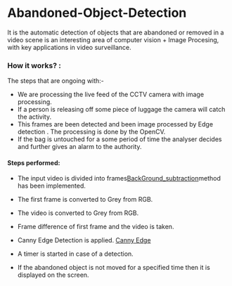 # Abandoned-Object-Detection
It is the  automatic detection of objects that are abandoned or removed in a video scene is an interesting area of computer vision + Image Procesing, with key applications in video surveillance.

### How it works? :
The steps that are ongoing with:-
* We are processing the live feed of the CCTV camera with image processing.
* If a person is releasing off some piece of luggage the camera will catch the activity.
* This frames are been detected and been image processed by Edge detection . The processing is done by the OpenCV.
* If the bag is untouched for a some period of time the analyser decides and further gives an alarm to the authority.

#### Steps performed:
* The input video is divided into frames[BackGround_subtraction](https://opencv-python-tutroals.readthedocs.io/en/latest/py_tutorials/py_video/py_bg_subtraction/py_bg_subtraction.html#background-subtraction)method has been implemented.
* The first frame is converted to Grey from RGB.
* The video is converted to Grey from RGB.
* Frame difference of first frame and the video is taken.
* Canny Edge Detection is applied.
[Canny Edge](https://opencv-python-tutroals.readthedocs.io/en/latest/py_tutorials/py_imgproc/py_canny/py_canny.html)

* A timer is started in case of a detection.
* If the abandoned object is not moved for a specified time then it is displayed on the screen.



